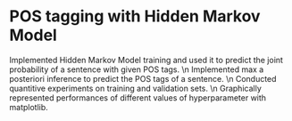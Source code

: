 # POS tagging with Hidden Markov Model
Implemented Hidden Markov Model training and used it to predict the joint probability of a sentence with given POS tags. \n
Implemented max a posteriori inference to predict the POS tags of a sentence. \n
Conducted quantitive experiments on training and validation sets. \n
Graphically represented performances of different values of hyperparameter with matplotlib.
